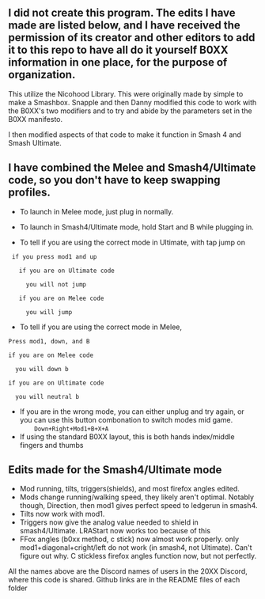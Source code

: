 ## I did not create this program. The edits I have made are listed below, and I have received the permission of its creator and other editors to add it to this repo to have all do it yourself B0XX information in one place, for the purpose of organization.

This utilize the Nicohood Library. This were originally made by simple to make a Smashbox. Snapple and then Danny modified this code to work with the B0XX's two modifiers and to try and abide by the parameters set in the B0XX manifesto.

I then modified aspects of that code to make it function in Smash 4 and Smash Ultimate.
## I have combined the Melee and Smash4/Ultimate code, so you don't have to keep swapping profiles.
 *  To launch in Melee mode, just plug in normally.
 *  To launch in Smash4/Ultimate mode, hold Start and B while plugging in.
 
 *    To tell if you are using the correct mode in Ultimate, with tap jump on

     if you press mod1 and up
     
       if you are on Ultimate code
     
         you will not jump
       
       if you are on Melee code
         
         you will jump


 *    To tell if you are using the correct mode in Melee,

    Press mod1, down, and B
    
    if you are on Melee code
      
      you will down b
    
    if you are on Ultimate code
      
      you will neutral b  

 *  If you are in the wrong mode, you can either unplug and try again, or you can use this button combonation to switch modes mid game.  
 `    Down+Right+Mod1+B+X+A`
 *  If using the standard B0XX layout, this is both hands index/middle fingers and thumbs

## Edits made for the Smash4/Ultimate mode
 * Mod running, tilts, triggers(shields), and most firefox angles edited.
 * Mods change running/walking speed, they likely aren't optimal. Notably though, Direction, then mod1 gives perfect speed to ledgerun in smash4.
 * Tilts now work with mod1.
 * Triggers now give the analog value needed to shield in smash4/Ultimate. LRAStart now works too because of this
 * FFox angles (b0xx method, c stick) now almost work properly. only mod1+diagonal+cright/left do not work (in smash4, not Ultimate). Can't figure out why.
   C stickless firefox angles function now, but not perfectly.

All the names above are the Discord names of users in the 20XX Discord, where this code is shared. Github links are in the README files of each folder
